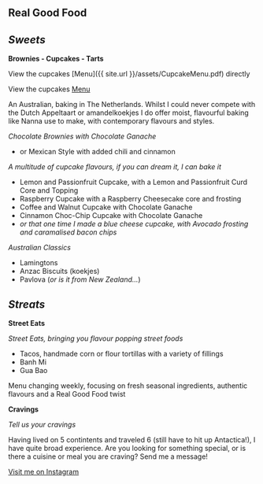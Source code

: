 ## Real Good Food

## *Sweets*

**Brownies - Cupcakes - Tarts**

View the cupcakes [Menu]({{ site.url }}/assets/CupcakeMenu.pdf) directly

View the cupcakes [Menu](github.com/realgoodfood-nl/Real-Good-Food/assets/CupcakeMenu.pdf)

An Australian, baking in The Netherlands. Whilst I could never compete with the Dutch Appeltaart or amandelkoekjes I do offer moist, flavourful baking like Nanna use to make, with contemporary flavours and styles. 

*Chocolate Brownies with Chocolate Ganache*
  - or Mexican Style with added chili and cinnamon
  
*A multitude of cupcake flavours, if you can dream it, I can bake it*
  - Lemon and Passionfruit Cupcake, with a Lemon and Passionfruit Curd Core and Topping
  - Raspberry Cupcake with a Raspberry Cheesecake core and frosting
  - Coffee and Walnut Cupcake with Chocolate Ganache
  - Cinnamon Choc-Chip Cupcake with Chocolate Ganache
  - *or that one time I made a blue cheese cupcake, with Avocado frosting and caramalised bacon chips*
  
 *Australian Classics*
 
  - Lamingtons
  - Anzac Biscuits (koekjes)
  - Pavlova (*or is it from New Zealand...*)
    
## *Streats*

**Street Eats**

 *Street Eats, bringing you flavour popping street foods*
 
  - Tacos, handmade corn or flour tortillas with a variety of fillings
  - Banh Mi
  - Gua Bao
  
   Menu changing weekly, focusing on fresh seasonal ingredients, authentic flavours and a Real Good Food twist
     
 **Cravings**

 
 *Tell us your cravings*
 
  Having lived on 5 contintents and traveled 6 (still have to hit up Antactica!), I have quite broad experience. Are you looking for something special, or is there a cuisine or meal you are craving? Send me a message! 


[Visit me on Instagram](https://instagram.com/popupschiedam) 

